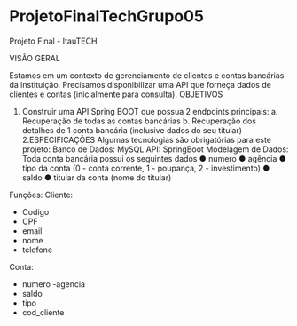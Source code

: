 # ProjetoFinalTechGrupo05

Projeto Final - ItauTECH

VISÃO GERAL

Estamos em um contexto de gerenciamento de clientes e contas bancárias da instituição.
Precisamos disponibilizar uma API que forneça dados de clientes e contas (inicialmente para
consulta).
OBJETIVOS
1. Construir uma API Spring BOOT que possua 2 endpoints principais:
  a. Recuperação de todas as contas bancárias
  b. Recuperação dos detalhes de 1 conta bancária (inclusive dados do seu titular)
2.ESPECIFICAÇÕES
Algumas tecnologias são obrigatórias para este projeto:
Banco de Dados: MySQL
API: SpringBoot
Modelagem de Dados:
Toda conta bancária possui os seguintes dados
  ● numero
  ● agência
  ● tipo da conta (0 - conta corrente, 1 - poupança, 2 - investimento)
  ● saldo
  ● titular da conta (nome do titular)


Funções:
Cliente:
- Codigo
- CPF
- email
- nome
- telefone

Conta:
- numero
-agencia
- saldo
- tipo
- cod_cliente
